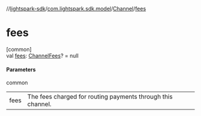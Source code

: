 //[lightspark-sdk](../../../index.md)/[com.lightspark.sdk.model](../index.md)/[Channel](index.md)/[fees](fees.md)

# fees

[common]\
val [fees](fees.md): [ChannelFees](../-channel-fees/index.md)? = null

#### Parameters

common

| | |
|---|---|
| fees | The fees charged for routing payments through this channel. |
